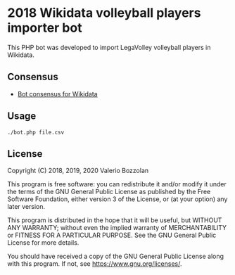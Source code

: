 # 2018 Wikidata volleyball players importer bot

This PHP bot was developed to import LegaVolley volleyball players in Wikidata.

## Consensus
* [Bot consensus for Wikidata](https://www.wikidata.org/wiki/Wikidata:Requests_for_permissions/Bot/Valerio_Bozzolan_bot_6)

## Usage

    ./bot.php file.csv

## License

Copyright (C) 2018, 2019, 2020 Valerio Bozzolan

This program is free software: you can redistribute it and/or modify it under the terms of the GNU General Public License as published by the Free Software Foundation, either version 3 of the License, or (at your option) any later version.

This program is distributed in the hope that it will be useful, but WITHOUT ANY WARRANTY; without even the implied warranty of MERCHANTABILITY or FITNESS FOR A PARTICULAR PURPOSE. See the GNU General Public License for more details.

You should have received a copy of the GNU General Public License along with this program. If not, see <https://www.gnu.org/licenses/>.
